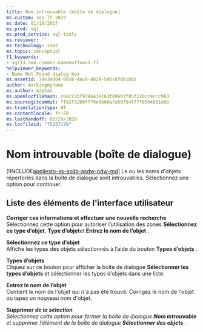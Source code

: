 ```yaml
---
title: Nom introuvable (boîte de dialogue)
ms.custom: seo-lt-2019
ms.date: 01/19/2017
ms.prod: sql
ms.prod_service: sql-tools
ms.reviewer: ''
ms.technology: ssms
ms.topic: conceptual
f1_keywords:
- sql13.swb.common.namenotfound.f1
helpviewer_keywords:
- Name Not Found dialog box
ms.assetid: 74e34004-091b-4ac8-8824-5d6c6f8b1b6b
author: markingmyname
ms.author: maghan
ms.openlocfilehash: c6dc23b79346a3e163f896b3f85f120cc9ccc903
ms.sourcegitcommit: ff82f3260ff79ed860a7a58f54ff7f0594851e6b
ms.translationtype: HT
ms.contentlocale: fr-FR
ms.lasthandoff: 03/29/2020
ms.locfileid: "75257170"
---
```

# <a name="name-not-found-dialog-box"></a>Nom introuvable (boîte de dialogue)
[!INCLUDE[appliesto-ss-asdb-asdw-pdw-md](../../includes/appliesto-ss-asdb-asdw-pdw-md.md)]
Le ou les noms d'objets répertoriés dans la boîte de dialogue sont introuvables. Sélectionnez une option pour continuer.  
  
## <a name="uielement-list"></a>Liste des éléments de l'interface utilisateur  
**Corriger ces informations et effectuer une nouvelle recherche**  
Sélectionnez cette option pour autoriser l’utilisation des zones **Sélectionnez ce type d’objet**, **Type d’objet**et **Entrez le nom de l’objet** .  
  
**Sélectionnez ce type d’objet**  
Affiche les types des objets sélectionnés à l’aide du bouton **Types d’objets** .  
  
**Types d’objets**  
Cliquez sur ce bouton pour afficher la boîte de dialogue **Sélectionner les types d’objets** et sélectionner les types d’objets dans une liste.  
  
**Entrez le nom de l’objet**  
Contient le nom de l'objet qui n'a pas été trouvé. Corrigez le nom de l'objet ou tapez un nouveau nom d'objet.  
  
**Supprimer** *<object name>* **de la sélection**  
Sélectionnez cette option pour fermer la boîte de dialogue **Nom introuvable** et supprimer l’élément de la boîte de dialogue **Sélectionner des objets** .  
  
